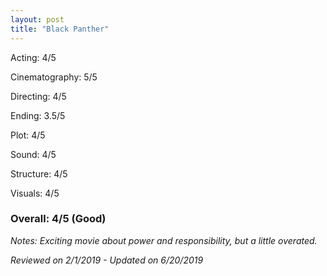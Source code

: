 ```yaml
---
layout: post
title: "Black Panther"
---
```


Acting: 4/5

Cinematography: 5/5

Directing: 4/5

Ending: 3.5/5

Plot: 4/5

Sound: 4/5

Structure: 4/5

Visuals: 4/5

### Overall: 4/5 (Good)

*Notes: Exciting movie about power and responsibility, but a little overated.*

*Reviewed on 2/1/2019 - Updated on 6/20/2019*
